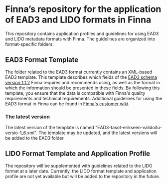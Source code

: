 # Finna’s repository for the application of EAD3 and LIDO formats in Finna

This repository contains application profiles and guidelines for using EAD3 and LIDO metadata formats with Finna. The guidelines are organized into format-specific folders.

## EAD3 Format Template

The folder related to the EAD3 format currently contains an XML-based EAD3 template. This template describes which fields of the [EAD3 schema version 1.1.2](https://www.loc.gov/ead/EAD3taglib/index.html) Finna requires and recommends using, as well as the format in which the information should be presented in these fields. By following this template, you ensure that the data is compatible with Finna's quality requirements and technical requirements. Additional guidelines for using the EAD3 format in Finna can be found in [Finna's customer wiki](https://www.kiwi.fi/x/RhRiBQ).

### The latest version

The latest version of the template is named "EAD3-tasot-erikseen-validoitu-versio-1_6.xml". The template may be updated, and the latest versions will be added to the EAD3 folder.

## LIDO Format Template and Application Profile

The repository will be supplemented with guidelines related to the LIDO format at a later date. Currently, the LIDO format template and application profile are not yet available but will be added to the repository in the future.
